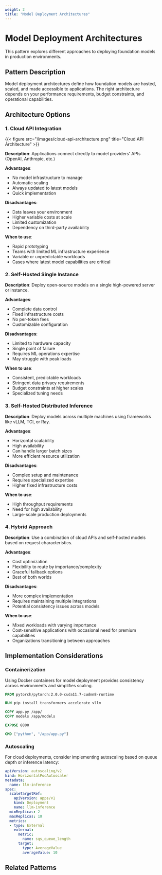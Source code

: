 ```yaml
---
weight: 2
title: "Model Deployment Architectures"
---
```


# Model Deployment Architectures

This pattern explores different approaches to deploying foundation models in production environments.

## Pattern Description

Model deployment architectures define how foundation models are hosted, scaled, and made accessible to applications. The right architecture depends on your performance requirements, budget constraints, and operational capabilities.

## Architecture Options

### 1. Cloud API Integration

{{< figure src="/images/cloud-api-architecture.png" title="Cloud API Architecture" >}}

**Description**: Applications connect directly to model providers' APIs (OpenAI, Anthropic, etc.)

**Advantages**:
- No model infrastructure to manage
- Automatic scaling
- Always updated to latest models
- Quick implementation

**Disadvantages**:
- Data leaves your environment
- Higher variable costs at scale
- Limited customization
- Dependency on third-party availability

**When to use**: 
- Rapid prototyping
- Teams with limited ML infrastructure experience
- Variable or unpredictable workloads
- Cases where latest model capabilities are critical

### 2. Self-Hosted Single Instance

**Description**: Deploy open-source models on a single high-powered server or instance.

**Advantages**:
- Complete data control
- Fixed infrastructure costs
- No per-token fees
- Customizable configuration

**Disadvantages**:
- Limited to hardware capacity
- Single point of failure
- Requires ML operations expertise
- May struggle with peak loads

**When to use**:
- Consistent, predictable workloads
- Stringent data privacy requirements
- Budget constraints at higher scales
- Specialized tuning needs

### 3. Self-Hosted Distributed Inference

**Description**: Deploy models across multiple machines using frameworks like vLLM, TGI, or Ray.

**Advantages**:
- Horizontal scalability
- High availability
- Can handle larger batch sizes
- More efficient resource utilization

**Disadvantages**:
- Complex setup and maintenance
- Requires specialized expertise
- Higher fixed infrastructure costs

**When to use**:
- High throughput requirements
- Need for high availability
- Large-scale production deployments

### 4. Hybrid Approach

**Description**: Use a combination of cloud APIs and self-hosted models based on request characteristics.

**Advantages**:
- Cost optimization
- Flexibility to route by importance/complexity
- Graceful fallback options
- Best of both worlds

**Disadvantages**:
- More complex implementation
- Requires maintaining multiple integrations
- Potential consistency issues across models

**When to use**:
- Mixed workloads with varying importance
- Cost-sensitive applications with occasional need for premium capabilities
- Organizations transitioning between approaches

## Implementation Considerations

### Containerization

Using Docker containers for model deployment provides consistency across environments and simplifies scaling.

```dockerfile
FROM pytorch/pytorch:2.0.0-cuda11.7-cudnn8-runtime

RUN pip install transformers accelerate vllm

COPY app.py /app/
COPY models /app/models

EXPOSE 8000

CMD ["python", "/app/app.py"]
```

### Autoscaling

For cloud deployments, consider implementing autoscaling based on queue depth or inference latency:

```yaml
apiVersion: autoscaling/v2
kind: HorizontalPodAutoscaler
metadata:
  name: llm-inference
spec:
  scaleTargetRef:
    apiVersion: apps/v1
    kind: Deployment
    name: llm-inference
  minReplicas: 2
  maxReplicas: 10
  metrics:
  - type: External
    external:
      metric:
        name: sqs_queue_length
      target:
        type: AverageValue
        averageValue: 10
```

## Related Patterns

<!-- TODO: Add these files or update references when content is available -->
<!-- - [Model Serving Patterns]({{< ref "/docs/foundation-models/model-serving.md" >}}) -->
<!-- - [API Gateway Pattern]({{< ref "/docs/integration/api-gateway.md" >}}) -->